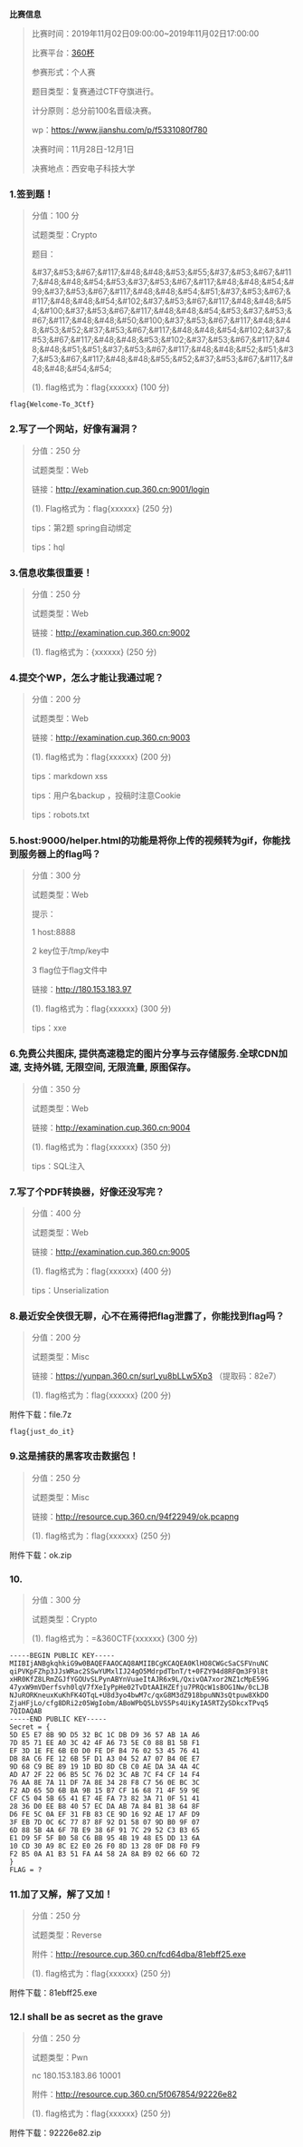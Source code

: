 **比赛信息**

>比赛时间：2019年11月02日09:00:00~2019年11月02日17:00:00
>
>比赛平台：[360杯](https://cup.360.cn/)
>
>参赛形式：个人赛
>
>题目类型：复赛通过CTF夺旗进行。
>
>计分原则：总分前100名晋级决赛。
>
>wp：https://www.jianshu.com/p/f5331080f780
>
>决赛时间：11月28日-12月1日
>
>决赛地点：西安电子科技大学

### **1.签到题！**

> 分值：100 分
>
> 试题类型：Crypto
>
> 题目：
>
> \&#37;\&#53;\&#67;\&#117;\&#48;\&#48;\&#53;\&#55;\&#37;\&#53;\&#67;\&#117;\&#48;\&#48;\&#54;\&#53;\&#37;\&#53;\&#67;\&#117;\&#48;\&#48;\&#54;\&#99;\&#37;\&#53;\&#67;\&#117;\&#48;\&#48;\&#54;\&#51;\&#37;\&#53;\&#67;\&#117;\&#48;\&#48;\&#54;\&#102;\&#37;\&#53;\&#67;\&#117;\&#48;\&#48;\&#54;\&#100;\&#37;\&#53;\&#67;\&#117;\&#48;\&#48;\&#54;\&#53;\&#37;\&#53;\&#67;\&#117;\&#48;\&#48;\&#50;\&#100;\&#37;\&#53;\&#67;\&#117;\&#48;\&#48;\&#53;\&#52;\&#37;\&#53;\&#67;\&#117;\&#48;\&#48;\&#54;\&#102;\&#37;\&#53;\&#67;\&#117;\&#48;\&#48;\&#53;\&#102;\&#37;\&#53;\&#67;\&#117;\&#48;\&#48;\&#51;\&#51;\&#37;\&#53;\&#67;\&#117;\&#48;\&#48;\&#52;\&#51;\&#37;\&#53;\&#67;\&#117;\&#48;\&#48;\&#55;\&#52;\&#37;\&#53;\&#67;\&#117;\&#48;\&#48;\&#54;\&#54;
>
> (1). flag格式为：flag{xxxxxx} (100 分)



```
flag{Welcome-To_3Ctf}
```

### **2.写了一个网站，好像有漏洞？**

> 分值：250 分
>
> 试题类型：Web
>
> 链接：http://examination.cup.360.cn:9001/login
>
> (1). Flag格式为：flag{xxxxxx} (250 分)
>
> tips：第2题 spring自动绑定
>
> tips：hql



### **3.信息收集很重要！**

> 分值：250 分
>
> 试题类型：Web
>
> 链接：http://examination.cup.360.cn:9002
>
> (1). flag格式为：{xxxxxx} (250 分)



### **4.提交个WP，怎么才能让我通过呢？**

> 分值：200 分
>
> 试题类型：Web
>
> 链接：http://examination.cup.360.cn:9003
>
> (1). flag格式为：flag{xxxxxx} (200 分)
>
> tips：markdown xss
>
> tips：用户名backup ，投稿时注意Cookie
>
> tips：robots.txt



### **5.host:9000/helper.html的功能是将你上传的视频转为gif，你能找到服务器上的flag吗？**

> 分值：300 分
>
> 试题类型：Web
>
> 提示：
>
> 1 host:8888
>
> 2 key位于/tmp/key中
>
> 3 flag位于flag文件中
>
> 链接：http://180.153.183.97
>
> (1). flag格式为：flag{xxxxxx} (300 分)
>
> tips：xxe



### **6.免费公共图床, 提供高速稳定的图片分享与云存储服务.全球CDN加速, 支持外链, 无限空间, 无限流量, 原图保存。**

> 分值：350 分
>
> 试题类型：Web
>
> 链接：http://examination.cup.360.cn:9004
>
> (1). flag格式为：flag{xxxxxx} (350 分)
>
> tips：SQL注入



### **7.写了个PDF转换器，好像还没写完？**

> 分值：400 分
>
> 试题类型：Web
>
> 链接：http://examination.cup.360.cn:9005
>
> (1). flag格式为：flag{xxxxxx} (400 分)
>
> tips：Unserialization



### **8.最近安全侠很无聊，心不在焉得把flag泄露了，你能找到flag吗？**

> 分值：200 分
>
> 试题类型：Misc
>
> 链接：https://yunpan.360.cn/surl_yu8bLLw5Xp3 （提取码：82e7）
>
> (1). flag格式为：flag{xxxxxx} (200 分)



附件下载：file.7z

```
flag{just_do_it}
```



### **9.这是捕获的黑客攻击数据包！**

> 分值：250 分
>
> 试题类型：Misc
>
> 链接：http://resource.cup.360.cn/94f22949/ok.pcapng
>
> (1). flag格式为：flag{xxxxxx} (250 分)



附件下载：ok.zip



### 10.

> 分值：300 分
>
> 试题类型：Crypto
>
> (1). flag格式为：=&360CTF{xxxxxx} (300 分)

```
-----BEGIN PUBLIC KEY-----
MIIBIjANBgkqhkiG9w0BAQEFAAOCAQ8AMIIBCgKCAQEA0KlHO8CWGcSaCSFVnuNC
qiPVKpFZhp3JJsWRac2SSwYUMxlIJ24gO5MdrpdTbnT/t+0FZY94d8RFQm3F9l8t
xHR0KfZ8LRmZGJfYGOUvSLPynABYnVuaeItAJR6x9L/QxivOA7xor2NZ1cMpE59G
47yxW9mVDerfsvh0lqV7fXeIyPpHe02TvDtAAIHZEfju7PRQcW1sBOG1Nw/0cLJB
NJuRORKneuxKuKhFK4OTqL+U8d3yo4bwM7c/qxG8M3dZ918bpuNN3sQtpuw8XkDO
ZjaHFjLo/cfg8DRi2z05WgIobm/ABoWPbQ5LbVS5Ps4UiKyIA5RTZySDkcxTPvq5
7QIDAQAB
-----END PUBLIC KEY-----
Secret = {
5D E5 E7 8B 9D D5 32 BC 1C DB D9 36 57 AB 1A A6
7D 85 71 EE A0 3C 42 4F A6 73 5E C0 88 B1 5B F1
EF 3D 1E FE 6B E0 D0 FE DF B4 76 02 53 45 76 41
DB 8A C6 FE 12 6B 5F D1 A3 04 52 A7 07 B4 0E E7
9D 68 C9 BE 89 19 1D BD 8D CB C0 AE DA 3A 4A 4C
AD A7 2F 22 06 B5 5C 76 D2 3C AB 7C F4 CF 14 F4
76 AA 8E 7A 11 DF 7A 8E 34 28 F8 C7 56 0E BC 3C
F2 AD 65 5D 6B BA 9B 15 B7 CF 16 68 71 4F 59 9E
CF C5 04 5B 65 41 E7 4E FA 73 82 3A 71 0F 51 41
28 36 D0 EE B8 40 57 EC DA AB 7A 84 B1 38 64 8F
D6 FE 5C 0A EF 31 FB 83 CE 9D 16 92 AE 17 AF D9
3F EB 7D 0C 6C 77 87 8F 92 D1 58 07 9D B0 9F 07
6D 88 5B 4A 6F 7B E9 38 6F 91 7C 29 52 C3 B3 65
E1 D9 5F 5F B0 58 C6 BB 95 4B 19 48 E5 DD 13 6A
10 CD 30 A9 8C E2 E0 26 F0 8D 13 28 0F D8 F0 F9
F2 B5 0A A1 B3 51 FA A4 58 2A 8A B9 02 66 6D 72
}
FLAG = ?
```



### **11.加了又解，解了又加！**

> 分值：250 分
>
> 试题类型：Reverse
>
> 附件：http://resource.cup.360.cn/fcd64dba/81ebff25.exe
>
> (1). flag格式为：flag{xxxxxx} (250 分)



附件下载：81ebff25.exe



### **12.I shall be as secret as the grave**

> 分值：250 分
>
> 试题类型：Pwn
>
> nc 180.153.183.86 10001
>
> 附件：http://resource.cup.360.cn/5f067854/92226e82
>
> (1). flag格式为：flag{xxxxxx} (250 分)



附件下载：92226e82.zip